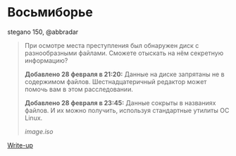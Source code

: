 # Восьмиборье

stegano 150, @abbradar

> При осмотре места преступления был обнаружен диск с разнообразными файлами. Сможете отыскать на нём секретную информацию?
> 
> **Добавлено 28 февраля в 21:20:** Данные на диске запрятаны не в содержимом файлов. Шестнадцатеричный редактор может помочь вам в этом расследовании.
> 
> **Добавлено 28 февраля в 23:45:** Данные сокрыты в названиях файлов. И их можно получить, используя стандартные утилиты ОС Linux.
>
> _image.iso_

[Write-up](WRITEUP.md)
